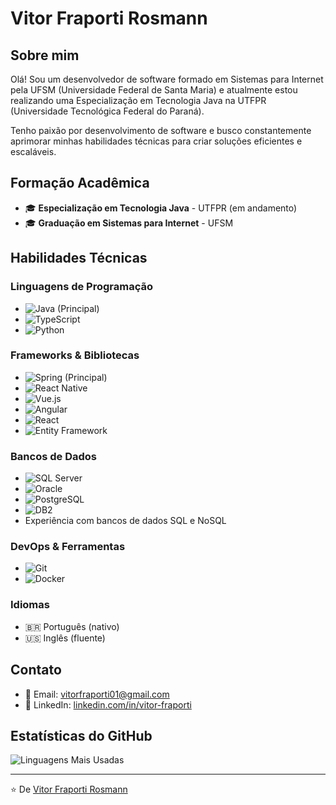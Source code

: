 # Vitor Fraporti Rosmann

## Sobre mim
Olá! Sou um desenvolvedor de software formado em Sistemas para Internet pela UFSM (Universidade Federal de Santa Maria) e atualmente estou realizando uma Especialização em Tecnologia Java na UTFPR (Universidade Tecnológica Federal do Paraná).

Tenho paixão por desenvolvimento de software e busco constantemente aprimorar minhas habilidades técnicas para criar soluções eficientes e escaláveis.

## Formação Acadêmica
- 🎓 **Especialização em Tecnologia Java** - UTFPR (em andamento)
- 🎓 **Graduação em Sistemas para Internet** - UFSM

## Habilidades Técnicas

### Linguagens de Programação
- ![Java](https://img.shields.io/badge/-Java-007396?style=flat-square&logo=java&logoColor=white) (Principal)
- ![TypeScript](https://img.shields.io/badge/-TypeScript-3178C6?style=flat-square&logo=typescript&logoColor=white)
- ![Python](https://img.shields.io/badge/-Python-3776AB?style=flat-square&logo=python&logoColor=white)

### Frameworks & Bibliotecas
- ![Spring](https://img.shields.io/badge/-Spring-6DB33F?style=flat-square&logo=spring&logoColor=white) (Principal)
- ![React Native](https://img.shields.io/badge/-React_Native-61DAFB?style=flat-square&logo=react&logoColor=black)
- ![Vue.js](https://img.shields.io/badge/-Vue.js-4FC08D?style=flat-square&logo=vue.js&logoColor=white)
- ![Angular](https://img.shields.io/badge/-Angular-DD0031?style=flat-square&logo=angular&logoColor=white)
- ![React](https://img.shields.io/badge/-React-61DAFB?style=flat-square&logo=react&logoColor=black)
- ![Entity Framework](https://img.shields.io/badge/-Entity_Framework-512BD4?style=flat-square&logo=.net&logoColor=white)

### Bancos de Dados
- ![SQL Server](https://img.shields.io/badge/-SQL_Server-CC2927?style=flat-square&logo=microsoft-sql-server&logoColor=white)
- ![Oracle](https://img.shields.io/badge/-Oracle-F80000?style=flat-square&logo=oracle&logoColor=white)
- ![PostgreSQL](https://img.shields.io/badge/-PostgreSQL-336791?style=flat-square&logo=postgresql&logoColor=white)
- ![DB2](https://img.shields.io/badge/-DB2-054ADA?style=flat-square&logo=ibm&logoColor=white)
- Experiência com bancos de dados SQL e NoSQL

### DevOps & Ferramentas
- ![Git](https://img.shields.io/badge/-Git-F05032?style=flat-square&logo=git&logoColor=white)
- ![Docker](https://img.shields.io/badge/-Docker-2496ED?style=flat-square&logo=docker&logoColor=white)

### Idiomas
- 🇧🇷 Português (nativo)
- 🇺🇸 Inglês (fluente)

## Contato
- 📧 Email: [vitorfraporti01@gmail.com](mailto:vitorfraporti01@gmail.com)
- 💼 LinkedIn: [linkedin.com/in/vitor-fraporti](https://linkedin.com/in/vitor-fraporti)

## Estatísticas do GitHub
![Linguagens Mais Usadas](https://github-readme-stats.vercel.app/api/top-langs/?username=yThanos&layout=compact&theme=radical)

---

⭐️ De [Vitor Fraporti Rosmann](https://github.com/yThanos)
